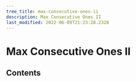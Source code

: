 ```yaml
---
tree_title: max-consecutive-ones-ii
description: Max Consecutive Ones II
last_modified: 2022-06-09T21:23:28.2328
---
```


# Max Consecutive Ones II

## Contents
